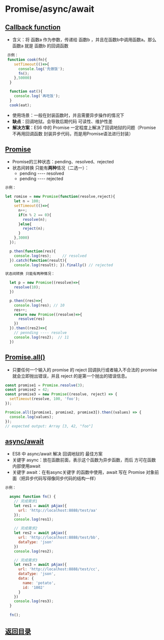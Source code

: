 # Promise/async/await

## [Callback function](https://developer.mozilla.org/en-US/docs/Glossary/Callback\_function)

* 含义：将 函数a 作为参数，传递给 函数b ，并且在函数b中调用函数a。那么 函数a 就是 函数b 的回调函数

```javascript
 示例：
 function cook(fn){
    setTimeout(()=>{
      console.log('先做饭');
      fn();
    },50000)
  }

  function eat(){
    console.log('再吃饭');
  }
  cook(eat);
```

* 使用场景：一般在封装函数时，并且需要异步操作的情况下
* **缺点**：回调地狱。会导致后期代码 可读性、维护性差
* **解决方案**：ES6 中的 Promise 一定程度上解决了回调地狱的问题（Promise不再用回调函数 封装异步代码，而是用Promise语法进行封装）

## [Promise](https://developer.mozilla.org/zh-CN/docs/Web/JavaScript/Reference/Global\_Objects/Promise)

* Promise的三种状态：pending、resolved、rejected
* 状态间转换 只能有**两种**情况（二选一）：
  * pending ---- resolved
  * pending ---- rejected

```javascript
示例：

let romise = new Promise(function(resolve,reject){
    let n = 100;
    setTimeout(()=>{
      n++;
      if(n % 2 == 0){ 
        resolve(n); 
      }else{
        reject(n);
      }
    },3000)
  });

  p.then(function(res){
    console.log(res);     // resolved
  }).catch(function(result){
    console.log(result); }).finally() // rejected

状态间转换 只能有两种情况：

  let p = new Promise((resolve)=>{
    resolve(10);
  })

  p.then((res)=>{ 
    console.log(res); // 10
    res++;
    return new Promise((resolve)=>{
      resolve(res)
    })
  }).then((res2)=>{ 
    // pennding ---- resolve
    console.log(res2);  // 11
  })
```

## [Promise.all()](https://developer.mozilla.org/zh-CN/docs/Web/JavaScript/Reference/Global\_Objects/Promise/all)

* 只要任何一个输入的 promise 的 reject 回调执行或者输入不合法的 promise 就会立即抛出错误，并且 reject 的是第一个抛出的错误信息。

```javascript
const promise1 = Promise.resolve(3);
const promise2 = 42;
const promise3 = new Promise((resolve, reject) => {
  setTimeout(resolve, 100, 'foo');
});

Promise.all([promise1, promise2, promise3]).then((values) => {
  console.log(values);
});
// expected output: Array [3, 42, "foo"]

```

## [async/await](https://developer.mozilla.org/zh-CN/docs/Web/JavaScript/Reference/Statements/async\_function)

* ES8 中 async/await 解决 回调地狱的 最佳方案
* 关键字 async：放在函数前面，表示这个函数为异步函数，而后 方可在函数内部使用await
* 关键字 await：在有async关键字 的函数中使用，await 写在 Promise 对象前面（把异步代码写得像同步代码的结构一样）

```javascript
示例：

  async function fn() {
    // 完成需求1
    let res1 = await pAjax({
      url: 'http://localhost:8888/test/aa'
    });
    console.log(res1);

    // 完成需求2
    let res2 = await pAjax({
      url: 'http://localhost:8888/test/bb',
      dataType: 'json'
    })
    console.log(res2);

    // 完成需求3
    let res3 = await pAjax({
      url: 'http://localhost:8888/test/cc',
      dataType: 'json',
      data: {
        name: 'potato',
        id: '1002'
      }
    })
    console.log(res3);
  }
  
  fn(); 
```

## [返回目录](./)
